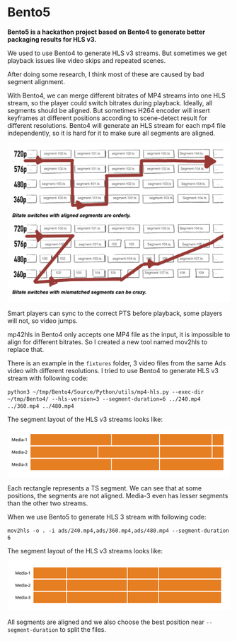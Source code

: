 # Bento5

**Bento5 is a hackathon project based on Bento4 to generate better packaging results for HLS v3.**

We used to use Bento4 to generate HLS v3 streams. But sometimes we get playback issues like video skips and repeated scenes.

After doing some research, I think most of these are caused by bad segment alignment.

With Bento4, we can merge different bitrates of MP4 streams into one HLS stream, so the player could switch bitrates during playback. Ideally, all segments should be aligned. But sometimes H264 encoder will insert keyframes at different positions according to scene-detect result for different resolutions. Bento4 will generate an HLS stream for each mp4 file independently, so it is hard for it to make sure all segments are aligned.


![](./imgs/segment_alignment.png)

Smart players can sync to the correct PTS before playback, some players will not, so video jumps.

mp42hls in Bento4 only accepts one MP4 file as the input, it is impossible to align for different bitrates. So I created a new tool named mov2hls to replace that.

There is an example in the `fixtures` folder, 3 video files from the same Ads video with different resolutions. I tried to use Bento4 to generate HLS v3 stream with following code:

```
python3 ~/tmp/Bento4/Source/Python/utils/mp4-hls.py --exec-dir ~/tmp/Bento4/ --hls-version=3 --segment-duration=6 ../240.mp4 ../360.mp4 ../480.mp4
```

The segment layout of the HLS v3 streams looks like:

![](./imgs/segment_layout_bento4.png)

Each rectangle represents a TS segment. We can see that at some positions, the segments are not aligned. Media-3 even has lesser segments than the other two streams.

When we use Bento5 to generate HLS 3 stream with following code:

```
mov2hls -o . -i ads/240.mp4,ads/360.mp4,ads/480.mp4 --segment-duration 6
```

The segment layout of the HLS v3 streams looks like:

![](./imgs/segment_layout_bento5.png)

All segments are aligned and we also choose the best position near `--segment-duration` to split the files.